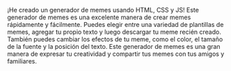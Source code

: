 ¡He creado un generador de memes usando HTML, CSS y JS!
Este generador de memes es una excelente manera de crear memes rápidamente y fácilmente.
Puedes elegir entre una variedad de plantillas de memes, agregar tu propio texto y luego descargar tu meme recién creado.
También puedes cambiar los efectos de tu meme, como el color, el tamaño de la fuente y la posición del texto.
Este generador de memes es una gran manera de expresar tu creatividad y compartir tus memes con tus amigos y familiares.
